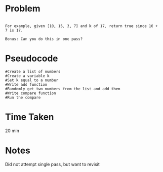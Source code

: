 # Problem
```Given a list of numbers and a number k, return whether any two numbers from the list add up to k.

For example, given [10, 15, 3, 7] and k of 17, return true since 10 + 7 is 17.

Bonus: Can you do this in one pass?
```
# Pseudocode
```
#Create a list of numbers
#Create a variable k
#Set k equal to a number
#Write add function
#Randomly get two numbers from the list and add them
#Write compare function
#Run the compare
```
# Time Taken
20 min
# Notes
Did not attempt single pass, but want to revisit